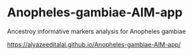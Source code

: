 # Anopheles-gambiae-AIM-app
Ancestroy informative markers analysis for Anopheles gambiae 

https://alyazeeditalal.github.io/Anopheles-gambiae-AIM-app/
